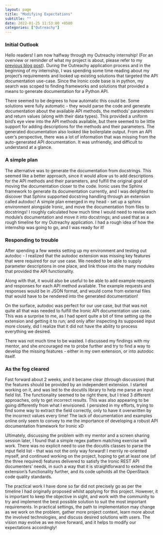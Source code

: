 ```yaml
---
layout: page
title: "Modifying Expectations"
subtitle: ""
date: 2022-01-25 11:53:00 +0500
categories: ["Outreachy"]
---
```


<h3>Initial Outlook</h3>
Hello readers! I am now halfway through my Outreachy internship! (For an overview or reminder of what my project is about, please refer to my <a href="https://mahnoorasghar.github.io/outreachy/2022/01/14/Improving-Ironic's-REST-API-Documentation-mechanism.html">previous blog post</a>). 
During the Outreachy application process and in the beginning of my internship, I was spending some time reading about my project’s requirements and looked up existing solutions that targeted the API documentation use-case. Since the Ironic code base is in python, my search was scoped to finding frameworks and solutions that provided a means to generate documentation for a Python API.

There seemed to be degrees to how automatic this could be. Some solutions were fully automatic - they would parse the code and generate documentation about the available API methods, the methods’ parameters and return values (along with their data types).
This provided a uniform bird’s eye view into the API methods available, but there seemed to be little support for adding descriptions for the methods and their parameters. The generated documentation also looked like boilerplate output. From an API user’s perspective, there was a lot of information that was missing from the auto-generated API documentation. It was unfriendly, and difficult to understand at a glance.

<h3>A simple plan</h3>
The alternative was to generate the documentation from docstrings. This seemed like a better approach, since it would allow us to add descriptions for the API methods and their parameters, and fulfill the original goal of moving the documentation closer to the code. Ironic uses the Sphinx framework to generate its documentation currently, and I was delighted to discover that Sphinx supported docstring handling through an extension called autodoc! A simple plan emerged in my head - set up a sphinx environment alongside Ironic, and move the documentation from files to docstrings! I roughly calculated how much time I would need to revise each module’s documentation and move it into docstrings; and used that as a rough timeline for my Outreachy application. I had a rough idea of how the internship was going to go, and I was ready for it!

<h3>Responding to trouble</h3>
After spending a few weeks setting up my environment and testing out autodoc - I realized that the autodoc extension was missing key features that were required for our use case. We needed to be able to supply parameter descriptions in one place, and link those into the many modules that provided the API functionality. 

Along with that, it would also be useful to be able to add example requests and responses for each API method available. The example requests and responses would be in JSON format, and would come from external files that would have to be rendered into the generated documentation!

On the surface, autodoc was perfect for our use case, but that was not quite all that was needed to fulfill the Ironic API documentation use case. This was a surprise to me, as I had spent quite a bit of time setting up the extension and getting it to run; and only after inspecting its supposed input more closely, did I realize that it did not have the ability to process everything we desired.

There was not much time to be wasted. I discussed my findings with my mentor, and she encouraged me to probe further and try to find a way to develop the missing features - either in my own extension, or into autodoc itself. 


<h3>As the fog cleared</h3>
Fast forward about 2 weeks, and it became clear (through discussion) that the features should be provided by an independent extension. I started working on it, and was led to the docutils library to help me parse an input field list. The functionality seemed to be right there, but I tried 3 different approaches, only to get incorrect results. This was also appearing to be going differently from what I envisioned. I persisted in my efforts, trying to find some way to extract the field correctly, only to have it overwritten by the incorrect values every time! The lack of documentation and examples online only seem to convey to me the importance of developing a robust API documentation framework for Ironic xD

Ultimately, discussing the problem with my mentor and a screen sharing session later, I found that a simple regex pattern matching exercise will work. There was no explicit need to use the docutils classes to parse the input field list - that was not the only way forward! I merrily re-oriented myself, and continued working on the project, hoping to get at least one (of the three required) features delivered to satisfy the Ironic REST API documenters’ needs, in such a way that it is straightforward to extend the extension’s functionality further, and its code upholds all the OpenStack code quality standards. 

The practical work I have done so far did not precisely go as per the timeline I had originally proposed whilst applying for this project. However, it is important to keep the objective in sight, and work with the community to try and implement the best possible solution to suit the most important requirements. In practical settings, the path to implementation may change as we work on the problem, gather more project context, learn more about the involved technologies, and discuss desired solutions with users. The vision may evolve as we move forward, and it helps to modify our expectations accordingly!
